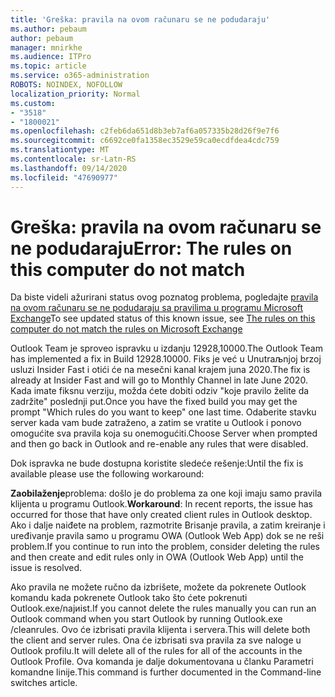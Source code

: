 ```yaml
---
title: 'Greška: pravila na ovom računaru se ne podudaraju'
ms.author: pebaum
author: pebaum
manager: mnirkhe
ms.audience: ITPro
ms.topic: article
ms.service: o365-administration
ROBOTS: NOINDEX, NOFOLLOW
localization_priority: Normal
ms.custom:
- "3518"
- "1800021"
ms.openlocfilehash: c2feb6da651d8b3eb7af6a057335b28d26f9e7f6
ms.sourcegitcommit: c6692ce0fa1358ec3529e59ca0ecdfdea4cdc759
ms.translationtype: MT
ms.contentlocale: sr-Latn-RS
ms.lasthandoff: 09/14/2020
ms.locfileid: "47690977"
---
```

# <a name="error-the-rules-on-this-computer-do-not-match"></a><span data-ttu-id="2c391-102">Greška: pravila na ovom računaru se ne podudaraju</span><span class="sxs-lookup"><span data-stu-id="2c391-102">Error: The rules on this computer do not match</span></span>

<span data-ttu-id="2c391-103">Da biste videli ažurirani status ovog poznatog problema, pogledajte [pravila na ovom računaru se ne podudaraju sa pravilima u programu Microsoft Exchange](https://support.office.com/article/d032e037-b224-429e-b325-633afde9b5f0)</span><span class="sxs-lookup"><span data-stu-id="2c391-103">To see updated status of this known issue, see [The rules on this computer do not match the rules on Microsoft Exchange](https://support.office.com/article/d032e037-b224-429e-b325-633afde9b5f0)</span></span>

<span data-ttu-id="2c391-104">Outlook Team je sproveo ispravku u izdanju 12928,10000.</span><span class="sxs-lookup"><span data-stu-id="2c391-104">The Outlook Team has implemented a fix in Build 12928.10000.</span></span> <span data-ttu-id="2c391-105">Fiks je već u Unutraљnjoj brzoj usluzi Insider Fast i otići će na mesečni kanal krajem juna 2020.</span><span class="sxs-lookup"><span data-stu-id="2c391-105">The fix is already at Insider Fast and will go to Monthly Channel in late June 2020.</span></span> <span data-ttu-id="2c391-106">Kada imate fiksnu verziju, možda ćete dobiti odziv "koje pravilo želite da zadržite" poslednji put.</span><span class="sxs-lookup"><span data-stu-id="2c391-106">Once you have the fixed build you may get the prompt "Which rules do you want to keep" one last time.</span></span> <span data-ttu-id="2c391-107">Odaberite stavku server kada vam bude zatraženo, a zatim se vratite u Outlook i ponovo omogućite sva pravila koja su onemogućiti.</span><span class="sxs-lookup"><span data-stu-id="2c391-107">Choose Server when prompted and then go back in Outlook and re-enable any rules that were disabled.</span></span>

<span data-ttu-id="2c391-108">Dok ispravka ne bude dostupna koristite sledeće rešenje:</span><span class="sxs-lookup"><span data-stu-id="2c391-108">Until the fix is available please use the following workaround:</span></span>

<span data-ttu-id="2c391-109">**Zaobilaženje**problema: došlo je do problema za one koji imaju samo pravila klijenta u programu Outlook.</span><span class="sxs-lookup"><span data-stu-id="2c391-109">**Workaround**: In recent reports, the issue has occurred for those that have only created client rules in Outlook desktop.</span></span> <span data-ttu-id="2c391-110">Ako i dalje naiđete na problem, razmotrite Brisanje pravila, a zatim kreiranje i uređivanje pravila samo u programu OWA (Outlook Web App) dok se ne reši problem.</span><span class="sxs-lookup"><span data-stu-id="2c391-110">If you continue to run into the problem, consider deleting the rules and then create and edit rules only in OWA (Outlook Web App) until the issue is resolved.</span></span>

<span data-ttu-id="2c391-111">Ako pravila ne možete ručno da izbrišete, možete da pokrenete Outlook komandu kada pokrenete Outlook tako što ćete pokrenuti Outlook.exe/najиist.</span><span class="sxs-lookup"><span data-stu-id="2c391-111">If you cannot delete the rules manually you can run an Outlook command when you start Outlook by running Outlook.exe /cleanrules.</span></span> <span data-ttu-id="2c391-112">Ovo će izbrisati pravila klijenta i servera.</span><span class="sxs-lookup"><span data-stu-id="2c391-112">This will delete both the client and server rules.</span></span> <span data-ttu-id="2c391-113">Ona će izbrisati sva pravila za sve naloge u Outlook profilu.</span><span class="sxs-lookup"><span data-stu-id="2c391-113">It will delete all of the rules for all of the accounts in the Outlook Profile.</span></span> <span data-ttu-id="2c391-114">Ova komanda je dalje dokumentovana u članku Parametri komandne linije.</span><span class="sxs-lookup"><span data-stu-id="2c391-114">This command is further documented in the Command-line switches article.</span></span>

